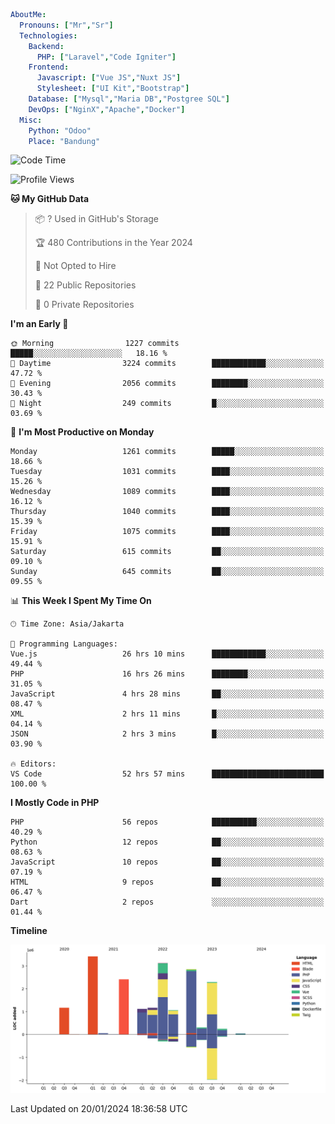 ```yaml
AboutMe:
  Pronouns: ["Mr","Sr"]
  Technologies:
    Backend:
      PHP: ["Laravel","Code Igniter"]
    Frontend:
      Javascript: ["Vue JS","Nuxt JS"]
      Stylesheet: ["UI Kit","Bootstrap"]
    Database: ["Mysql","Maria DB","Postgree SQL"]
    DevOps: ["NginX","Apache","Docker"]
  Misc:
    Python: "Odoo"
    Place: "Bandung"
```

<!--START_SECTION:waka-->
![Code Time](http://img.shields.io/badge/Code%20Time-1%2C121%20hrs%2011%20mins-blue)

![Profile Views](http://img.shields.io/badge/Profile%20Views-0-blue)

**🐱 My GitHub Data** 

> 📦 ? Used in GitHub's Storage 
 > 
> 🏆 480 Contributions in the Year 2024
 > 
> 🚫 Not Opted to Hire
 > 
> 📜 22 Public Repositories 
 > 
> 🔑 0 Private Repositories 
 > 
**I'm an Early 🐤** 

```text
🌞 Morning                1227 commits        █████░░░░░░░░░░░░░░░░░░░░   18.16 % 
🌆 Daytime                3224 commits        ████████████░░░░░░░░░░░░░   47.72 % 
🌃 Evening                2056 commits        ████████░░░░░░░░░░░░░░░░░   30.43 % 
🌙 Night                  249 commits         █░░░░░░░░░░░░░░░░░░░░░░░░   03.69 % 
```
📅 **I'm Most Productive on Monday** 

```text
Monday                   1261 commits        █████░░░░░░░░░░░░░░░░░░░░   18.66 % 
Tuesday                  1031 commits        ████░░░░░░░░░░░░░░░░░░░░░   15.26 % 
Wednesday                1089 commits        ████░░░░░░░░░░░░░░░░░░░░░   16.12 % 
Thursday                 1040 commits        ████░░░░░░░░░░░░░░░░░░░░░   15.39 % 
Friday                   1075 commits        ████░░░░░░░░░░░░░░░░░░░░░   15.91 % 
Saturday                 615 commits         ██░░░░░░░░░░░░░░░░░░░░░░░   09.10 % 
Sunday                   645 commits         ██░░░░░░░░░░░░░░░░░░░░░░░   09.55 % 
```


📊 **This Week I Spent My Time On** 

```text
🕑︎ Time Zone: Asia/Jakarta

💬 Programming Languages: 
Vue.js                   26 hrs 10 mins      ████████████░░░░░░░░░░░░░   49.44 % 
PHP                      16 hrs 26 mins      ████████░░░░░░░░░░░░░░░░░   31.05 % 
JavaScript               4 hrs 28 mins       ██░░░░░░░░░░░░░░░░░░░░░░░   08.47 % 
XML                      2 hrs 11 mins       █░░░░░░░░░░░░░░░░░░░░░░░░   04.14 % 
JSON                     2 hrs 3 mins        █░░░░░░░░░░░░░░░░░░░░░░░░   03.90 % 

🔥 Editors: 
VS Code                  52 hrs 57 mins      █████████████████████████   100.00 % 
```

**I Mostly Code in PHP** 

```text
PHP                      56 repos            ██████████░░░░░░░░░░░░░░░   40.29 % 
Python                   12 repos            ██░░░░░░░░░░░░░░░░░░░░░░░   08.63 % 
JavaScript               10 repos            ██░░░░░░░░░░░░░░░░░░░░░░░   07.19 % 
HTML                     9 repos             ██░░░░░░░░░░░░░░░░░░░░░░░   06.47 % 
Dart                     2 repos             ░░░░░░░░░░░░░░░░░░░░░░░░░   01.44 % 
```



**Timeline**

![Lines of Code chart](https://raw.githubusercontent.com/vheins/vheins/main/assets/bar_graph.png)


 Last Updated on 20/01/2024 18:36:58 UTC
<!--END_SECTION:waka-->
